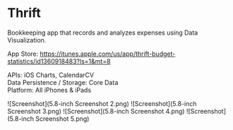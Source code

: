 # Thrift

Bookkeeping app that records and analyzes expenses using Data Visualization.

App Store: https://itunes.apple.com/us/app/thrift-budget-statistics/id1360918483?ls=1&mt=8

APIs: iOS Charts, CalendarCV <br />
Data Persistence / Storage: Core Data <br />
Platform: All iPhones & iPads <br />

![Screenshot](5.8-inch Screenshot 2.png)
![Screenshot](5.8-inch Screenshot 3.png)
![Screenshot](5.8-inch Screenshot 4.png)
![Screenshot](5.8-inch Screenshot 5.png)

